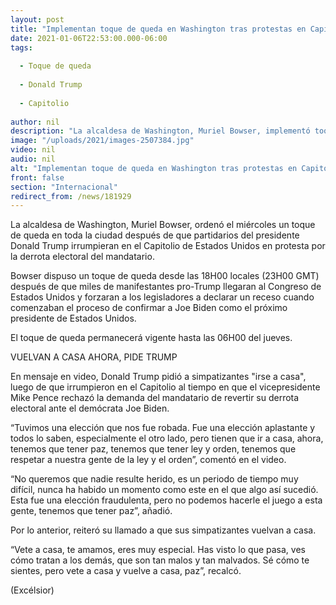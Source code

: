 ```yaml
---
layout: post
title: "Implementan toque de queda en Washington tras protestas en Capitolio"
date: 2021-01-06T22:53:00.000-06:00
tags:
  
  - Toque de queda
  
  - Donald Trump
  
  - Capitolio
  
author: nil
description: "La alcaldesa de Washington, Muriel Bowser, implementó toque de queda en toda la ciudad después de que partidarios del presidente Donald Trump irrumpieron en el Capitolio"
image: "/uploads/2021/images-2507384.jpg"
video: nil
audio: nil
alt: "Implementan toque de queda en Washington tras protestas en Capitolio"
front: false
section: "Internacional"
redirect_from: /news/181929
---
```


La alcaldesa de Washington, Muriel Bowser, ordenó el miércoles un toque de queda en toda la ciudad después de que partidarios del presidente Donald Trump irrumpieran en el Capitolio de Estados Unidos en protesta por la derrota electoral del mandatario.

Bowser dispuso un toque de queda desde las 18H00 locales (23H00 GMT) después de que miles de manifestantes pro-Trump llegaran al Congreso de Estados Unidos y forzaran a los legisladores a declarar un receso cuando comenzaban el proceso de confirmar a Joe Biden como el próximo presidente de Estados Unidos.

El toque de queda permanecerá vigente hasta las 06H00 del jueves.

VUELVAN A CASA AHORA, PIDE TRUMP
 

En mensaje en video, Donald Trump pidió a simpatizantes "irse a casa", luego de que irrumpieron en el Capitolio al tiempo en que el vicepresidente Mike Pence rechazó la demanda del mandatario de revertir su derrota electoral ante el demócrata Joe Biden.

“Tuvimos una elección que nos fue robada. Fue una elección aplastante y todos lo saben, especialmente el otro lado, pero tienen que ir a casa, ahora, tenemos que tener paz, tenemos que tener ley y orden, tenemos que respetar a nuestra gente de la ley y el orden”, comentó en el video.

 
“No queremos que nadie resulte herido, es un periodo de tiempo muy difícil, nunca ha habido un momento como este en el que algo así sucedió. Esta fue una elección fraudulenta, pero no podemos hacerle el juego a esta gente, tenemos que tener paz”, añadió.

Por lo anterior, reiteró su llamado a que sus simpatizantes vuelvan a casa.

“Vete a casa, te amamos, eres muy especial. Has visto lo que pasa, ves cómo tratan a los demás, que son tan malos y tan malvados. Sé cómo te sientes, pero vete a casa y vuelve a casa, paz”, recalcó.

(Excélsior)